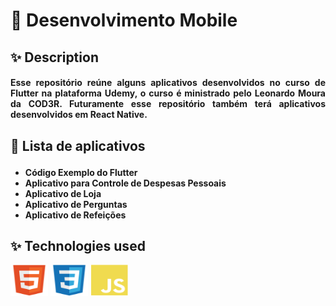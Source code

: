 # 📱 Desenvolvimento Mobile

## ✨ Description

#### <p align="justify">Esse repositório reúne alguns aplicativos desenvolvidos no curso de Flutter na plataforma Udemy, o curso é ministrado pelo Leonardo Moura da COD3R. Futuramente esse repositório também terá aplicativos desenvolvidos em React Native.</p>

##

## <p align="justify">📱 Lista de aplicativos</p>
#### <ul><li>Código Exemplo do Flutter</li><li>Aplicativo para Controle de Despesas Pessoais</li><li>Aplicativo de Loja</li><li>Aplicativo de Perguntas</li><li>Aplicativo de Refeições</li></ul>

##

## ✨ Technologies used
<div style="display: inline_block">
  <img align="center" alt="Allan-HTML" height="50" width="60" src="https://raw.githubusercontent.com/devicons/devicon/master/icons/html5/html5-original.svg">
  <img align="center" alt="Allan-CSS" height="50" width="60" src="https://raw.githubusercontent.com/devicons/devicon/master/icons/css3/css3-original.svg">
  <img align="center" alt="Allan-Js" height="50" width="60" src="https://raw.githubusercontent.com/devicons/devicon/master/icons/javascript/javascript-plain.svg">
</div>
